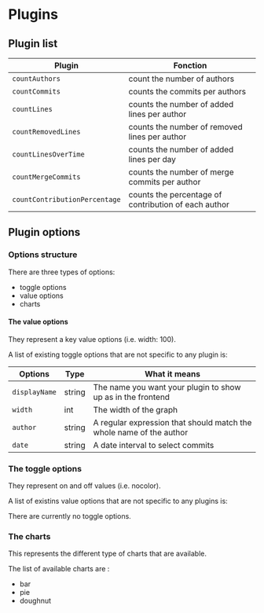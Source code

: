 # Plugins

## Plugin list

Plugin | Fonction
-- | --
`countAuthors` | count the number of authors
`countCommits` | counts the commits per authors
`countLines` | counts the number of added lines per author
`countRemovedLines` | counts the number of removed lines per author
`countLinesOverTime` | counts the number of added lines per day
`countMergeCommits` | counts the number of merge commits per author
`countContributionPercentage` | counts the percentage of contribution of each author

## Plugin options

### Options structure

There are three types of options:

- toggle options
- value options
- charts

#### The value options

They represent a key value options (i.e. width: 100).

A list of existing toggle options that are not specific to any plugin is:

Options | Type | What it means
--- | --- | ---
`displayName` | string | The name you want your plugin to show up as in the frontend
`width` | int | The width of the graph
`author` | string | A regular expression that should match the whole name of the author
`date` | string | A date interval to select commits

### The toggle options

They represent on and off values (i.e. nocolor).

A list of existins value options that are not specific to any plugins is:

There are currently no toggle options.

### The charts

This represents the different type of charts that are available.

The list of available charts are :

- bar
- pie
- doughnut
